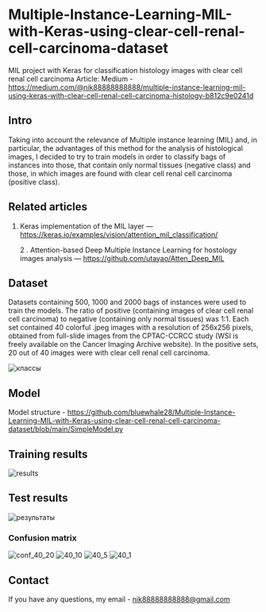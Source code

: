 # Multiple-Instance-Learning-MIL-with-Keras-using-clear-cell-renal-cell-carcinoma-dataset
MIL project with Keras for classification histology images with clear cell renal cell carcinoma
Article: 
Medium - https://medium.com/@nik88888888888/multiple-instance-learning-mil-using-keras-with-clear-cell-renal-cell-carcinoma-histology-b812c9e0241d

## Intro
Taking into account the relevance of Multiple instance learning (MIL) and, in particular, the advantages of this method for the analysis of histological images, I decided to try to train models in order to classify bags of instances into those, that contain only normal tissues (negative class) and those, in which images are found with clear cell renal cell carcinoma (positive class).
## Related articles
1. Keras implementation of the MIL layer — https://keras.io/examples/vision/attention_mil_classification/

   2 . Attention-based Deep Multiple Instance Learning for hostology images analysis — https://github.com/utayao/Atten_Deep_MIL
## Dataset
Datasets containing 500, 1000 and 2000 bags of instances were used to train the models. The ratio of positive (containing images of clear cell renal cell carcinoma) to negative (containing only normal tissues) was 1:1. Each set contained 40 colorful .jpeg images with a resolution of 256x256 pixels, obtained from full-slide images from the CPTAC-CCRCC study (WSI is freely available on the Cancer Imaging Archive website). In the positive sets, 20 out of 40 images were with clear cell renal cell carcinoma.

![классы](https://user-images.githubusercontent.com/55003096/198854348-d0e164e8-abef-4a0d-bd29-6e65db78f697.png)

## Model
Model structure - https://github.com/bluewhale28/Multiple-Instance-Learning-MIL-with-Keras-using-clear-cell-renal-cell-carcinoma-dataset/blob/main/SimpleModel.py

## Training results
![results](https://user-images.githubusercontent.com/55003096/198854324-6f820e7a-1fae-4a6a-b588-60802edd772d.png)
## Test results
![результаты](https://user-images.githubusercontent.com/55003096/198854336-e46e6291-4665-4855-be61-c099b0662b55.png)
### Confusion matrix
![conf_40_20](https://user-images.githubusercontent.com/55003096/198854373-98c7c2d2-813b-4158-9add-8ae07945228e.png)
![40_10](https://user-images.githubusercontent.com/55003096/198854376-a302583d-19eb-4908-b923-e38533daec22.png)
![40_5](https://user-images.githubusercontent.com/55003096/198854389-dcf7686d-05fb-45ea-bd9a-3c9a41608690.png)
![40_1](https://user-images.githubusercontent.com/55003096/198854392-8111b5f3-a7b5-4190-ba02-3c328a2f5ead.png)

## Contact
If you have any questions, my email - nik88888888888@gmail.com
